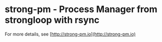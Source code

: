 # strong-pm - Process Manager from strongloop with rsync

For more details, see [http://strong-pm.io](http://strong-pm.io)